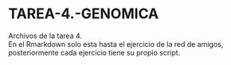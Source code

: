 # TAREA-4.-GENOMICA
Archivos de la tarea 4.  
En el Rmarkdown solo esta hasta el ejercicio de la red de amigos, posteriormente cada ejercicio tiene su propio script.

